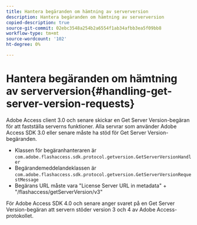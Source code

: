 ```yaml
---
title: Hantera begäranden om hämtning av serverversion
description: Hantera begäranden om hämtning av serverversion
copied-description: true
source-git-commit: 02ebc3548a254b2a6554f1ab34afbb3ea5f09bb8
workflow-type: tm+mt
source-wordcount: '102'
ht-degree: 0%

---
```


# Hantera begäranden om hämtning av serverversion{#handling-get-server-version-requests}

Adobe Access client 3.0 och senare skickar en Get Server Version-begäran för att fastställa serverns funktioner. Alla servrar som använder Adobe Access SDK 3.0 eller senare måste ha stöd för Get Server Version-begäranden.

* Klassen för begäranhanteraren är `com.adobe.flashaccess.sdk.protocol.getversion.GetServerVersionHandler`
* Begärandemeddelandeklassen är `com.adobe.flashaccess.sdk.protocol.getversion.GetServerVersionRequestMessage`
* Begärans URL måste vara &quot;License Server URL in metadata&quot; + &quot;/flashaccess/getServerVersion/v3&quot;

För Adobe Access SDK 4.0 och senare anger svaret på en Get Server Version-begäran att servern stöder version 3 och 4 av Adobe Access-protokollet.
